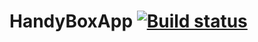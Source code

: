 # HandyBoxApp [![Build status](https://ci.appveyor.com/api/projects/status/kba3mipshebtsf9d/branch/master?svg=true)](https://ci.appveyor.com/project/halityurtsever/handyboxapp/branch/master)
